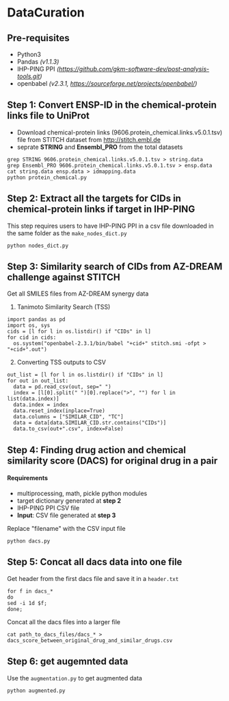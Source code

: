 # DataCuration

## Pre-requisites
* Python3
* Pandas *(v1.1.3)*
* IHP-PING PPI *(https://github.com/gkm-software-dev/post-analysis-tools.git)*
* openbabel *(v2.3.1, https://sourceforge.net/projects/openbabel/)*

## Step 1: Convert ENSP-ID in the chemical-protein links file to UniProt

* Download chemical-protein links (9606.protein_chemical.links.v5.0.1.tsv) file from STITCH dataset from http://stitch.embl.de
* seprate **STRING** and **Ensembl_PRO** from the total datasets

```
grep STRING 9606.protein_chemical.links.v5.0.1.tsv > string.data
grep Ensembl_PRO 9606.protein_chemical.links.v5.0.1.tsv > ensp.data
cat string.data ensp.data > idmapping.data
python protein_chemical.py
```
## Step 2: Extract all the targets for CIDs in chemical-protein links if target in IHP-PING
This step requires users to have IHP-PING PPI in a csv file downloaded in the same folder as the `make_nodes_dict.py`
```
python nodes_dict.py
```
## Step 3: Similarity search of CIDs from AZ-DREAM challenge against STITCH
Get all SMILES files from AZ-DREAM synergy data

1. Tanimoto Similarity Search (TSS)
```
import pandas as pd
import os, sys
cids = [l for l in os.listdir() if "CIDs" in l]
for cid in cids:
  os.system("openbabel-2.3.1/bin/babel "+cid+" stitch.smi -ofpt > "+cid+".out")
 ```
 2. Converting TSS outputs to CSV

```
out_list = [l for l in os.listdir() if "CIDs" in l]
for out in out_list:
  data = pd.read_csv(out, sep=" ")
  index = [l[0].split(" ")[0].replace(">", "") for l in list(data.index)]
  data.index = index
  data.reset_index(inplace=True)
  data.columns = ["SIMILAR_CID", "TC"]
  data = data[data.SIMILAR_CID.str.contains("CIDs")]
  data.to_csv(out+".csv", index=False)
 ```
## Step 4: Finding drug action and chemical similarity score (DACS) for original drug in a pair
#### Requirements 
* multiprocessing, math, pickle python modules
* target dictionary generated at **step 2**
* IHP-PING PPI CSV file
* __Input__: CSV file generated at **step 3**

Replace "filename" with the CSV input file

```
python dacs.py
```

## Step 5: Concat all dacs data into one file
Get header from the first dacs file and save it in a `header.txt`

```
for f in dacs_*
do
sed -i 1d $f;
done;
```
Concat all the dacs files into a larger file

```
cat path_to_dacs_files/dacs_* > dacs_score_between_original_drug_and_similar_drugs.csv
```
## Step 6: get augemnted data
Use the `augmentation.py` to get augmented data
```
python augmented.py
```


